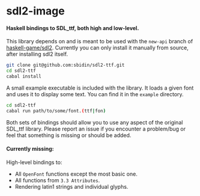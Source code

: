 # sdl2-image

#### Haskell bindings to SDL_ttf, both high and low-level.

This library depends on and is meant to be used with the `new-api` branch of
[haskell-game/sdl2](https://github.com/haskell-game/sdl2). Currently you can
only install it manually from source, after installing sdl2 itself.

```bash
git clone git@github.com:sbidin/sdl2-ttf.git
cd sdl2-ttf
cabal install
```

A small example executable is included with the library. It loads a given font
and uses it to display some text. You can find it in the `example` directory.

```bash
cd sdl2-ttf
cabal run path/to/some/font.(ttf|fon)
```

Both sets of bindings should allow you to use any aspect of the original
SDL_ttf library. Please report an issue if you encounter a problem/bug
or feel that something is missing or should be added.

#### Currently missing:

High-level bindings to:

* All `OpenFont` functions except the most basic one.
* All functions from `3.3 Attributes`.
* Rendering latin1 strings and individual glyphs.
